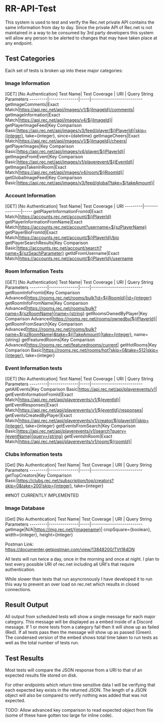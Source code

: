 # RR-API-Test

This system is used to test and verify the Rec.net private API contains the same information from day to day.  Since the private API of Rec.net is not maintained in a way to be consumed by 3rd party developers this system will allow any person to be alerted to changes that may have taken place at any endpoint.

## Test Categories
Each set of tests is broken up into these major categories:

### Image Information
[GET] [No Authentication]
Test Name| Test Coverage | URI | Query String Parameters
---------|---------------|-----|--------------------------
getImageComments|Exact Match|https://api.rec.net/api/images/v1/${iImageId}/comments|
getImageInformation|Exact Match|https://api.rec.net/api/images/v4/${iImageId}|
getPlayerImageFeed|Key Comparison Basic|https://api.rec.net/api/images/v3/feed/player/${iPlayerId}|skip={integer}, take={integer}, since={datetime}
getImageCheers|Exact Match|https://api.rec.net/api/images/v1/${iImageId}/cheers|
getPlayerImages|Key Comparison Basic|https://api.rec.net/api/images/v4/player/${iPlayerId}|
getImagesFromEvent|Key Comparison Basic|https://api.rec.net/api/images/v1/playerevent/${iEventId}|
getImagesTakenInRoom|Exact Match|https://api.rec.net/api/images/v4/room/${iRoomId}|
getGlobalImageFeed|Key Comparison Basic|https://api.rec.net/api/images/v3/feed/global?take=${takeAmount}|

### Account Information
[GET] [No Authentication]
Test Name| Test Coverage | URI 
---------|---------------|-----
getPlayerInformationFromId|Exact Match|https://accounts.rec.net/account/${iPlayerId}
getPlayerInformationFromName|Exact Match|https://accounts.rec.net/account?username=${szPlayerName}
getPlayerBioFromId|Exact Match|https://accounts.rec.net/account/${iPlayerId}/bio
getPlayerSearchResults|Key Comparison Basic|https://accounts.rec.net/account/search?name=${szSeachParameter}
getIdFromUsername|Exact Match|https://accounts.rec.net/account/${iPlayerId}/username

### Room Information Tests
[GET] [No Authentication]
Test Name| Test Coverage | URI | Query String Parameters
---------|---------------|-----|--------------------------
getRoomInfoFromId|Key Comparison Advanced|https://rooms.rec.net/rooms/bulk?id=${iRoomId}|id={integer}
getRoomInfoFromName|Key Comparison Advanced|https://rooms.rec.net/rooms/bulk?name=${szRoomName}|name={string}
getRoomsOwnedByPlayer|Key Comparison Advanced|https://rooms.rec.net/rooms/ownedby/${iPlayerId}|
getRoomFromSearch|Key Comparison Advanced|https://rooms.rec.net/rooms/bulk?name=${szRoomName}&take=${iTakeAmount}|take={integer}, name={string}
getFeaturedRooms|Key Comparison Advanced|https://rooms.rec.net/featuredrooms/current|
getHotRooms|Key Comparison Basic|https://rooms.rec.net/rooms/hot?skip=0&take=512|skip={integer}, take={integer}

### Event Information tests
[GET] [No Authentication]
Test Name| Test Coverage | URI | Query String Parameters
---------|---------------|-----|--------------------------
getAllEvents|Key Comparison Basic|https://api.rec.net/api/playerevents/v1|
getEventInformationFromId|Exact Match|https://api.rec.net/api/playerevents/v1/${eventId}|
getEventResponses|Exact Match|https://api.rec.net/api/playerevents/v1/${eventId}/responses|
getEventsCreatedByPlayer|Exact Match|https://api.rec.net/api/playerevents/v1/creator/${playerId}|skip={integer}, take={integer}
getEventsFromSearch|Key Comparison Basic|https://api.rec.net/api/playerevents/v1/search?query={eventName}|query={string}
getEventsInRoom|Exact Match|https://api.rec.net/api/playerevents/v1/room/${roomId}|

### Clubs Information tests
[Get] [No Authentication]
Test Name| Test Coverage | URI | Query String Parameters
---------|---------------|-----|--------------------------
getTopCreators|Key Comparison Basic|https://clubs.rec.net/subscription/top/creators?skip=0&take=200|skip={integer}, take={integer}

##NOT CURRENTLY IMPLEMENTED

### Image Database
[Get] [No Authentication]
Test Name| Test Coverage | URI | Query String Parameters
---------|---------------|-----|--------------------------
getImage|N/A|https://img.rec.net/{imagename}| cropSquare={boolean}, width={integer}, height={integer}

Postman Link:
https://documenter.getpostman.com/view/13848200/TVt184DN

All tests will run twice a day, once in the morning and once at night.  I plan to test every possible URI of rec.net including all URI's that require authentication.

While slower than tests that run asyncronously I have developed it to run this way to prevent an over load on rec.net which results in closed connections.

## Result Output
All output from scheduled tests will show a single message for each major category.  This message will be displayed as a embed inside of a Discord message.  If 1 or more tests from a category fail then it will show up as failed (Red).  If all tests pass then the message will show up as passed (Green).  The condensed version of the embed shows total time taken to run tests as well as the total number of tests run.

## Test Results
Most tests will compare the JSON response from a URI to that of an expected results file stored on disk.

For other endpoints which return time sensitive data I will be verifying that each expected key exists in the returned JSON.  The length of a JSON object will also be compared to verify nothing was added that was not expected.

TODO:
Allow advanced key comparison to read expected object from file (some of these have gotten too large for inline code).